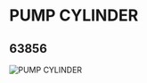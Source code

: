 # PUMP CYLINDER
## 63856
![PUMP CYLINDER](https://lc-www-live-s.legocdn.com/media/bricks/5/2/4529341.jpg)